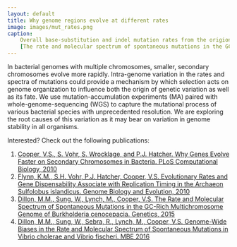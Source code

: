 ```yaml
---
layout: default
title: Why genome regions evolve at different rates
image: images/mut_rates.png
caption: 
    Overall base-substitution and indel mutation rates from the origion of replication oriC in B. cenocepacia. 
    [The rate and molecular spectrum of spontaneous mutations in the GC-Rich multichromosome genome of Burkholderia cenocepacia. M.M. Dillon, et al. Genetics, 2015](http://www.genetics.org/content/genetics/200/3/935.full.pdf)
---
```


In bacterial genomes with multiple chromosomes, smaller, secondary chromosomes evolve more rapidly. Intra-genome variation in the rates and spectra of mutations could provide a mechanism by which selection acts on genome organization to influence both the origin of genetic variation as well as its fate. We use mutation-accumulation experiments (MA) paired with whole-genome-sequencing (WGS) to capture the mutational process of various bacterial species with unprecedented resolution. We are exploring the root causes of this variation as it may bear on variation in genome stability in all organisms. 

Interested? Check out the following publications:

1. [Cooper, V.S., S. Vohr, S. Wrocklage, and P.J. Hatcher. Why Genes Evolve Faster on Secondary Chromosomes in Bacteria. PLoS Computational Biology, 2010](https://www.ncbi.nlm.nih.gov/pmc/articles/PMC2848543/pdf/pcbi.1000732.pdf)
2. [Flynn, K.M., S.H. Vohr, P.J. Hatcher, Cooper, V.S. Evolutionary Rates and Gene Dispensability Associate with Replication Timing in the Archaeon Sulfolobus islandicus. Genome Biology and Evolution, 2010](https://www.ncbi.nlm.nih.gov/pmc/articles/PMC3000693/pdf/evq068.pdf)
3. [Dillon, M.M., Sung, W., Lynch, M., Cooper, V.S. The Rate and Molecular Spectrum of Spontaneous Mutations in the GC-Rich Multichromosome Genome of Burkholderia cenocepacia. Genetics, 2015](https://www.ncbi.nlm.nih.gov/pmc/articles/PMC4512553/pdf/935.pdf)
4. [Dillon, M.M., Sung, W., Sebra, R., Lynch, M., Cooper, V.S. Genome-Wide Biases in the Rate and Molecular Spectrum of Spontaneous Mutations in Vibrio cholerae and Vibrio fischeri. MBE 2016](https://academic.oup.com/mbe/article-lookup/doi/10.1093/molbev/msw224)

